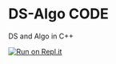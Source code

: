 # DS-Algo CODE
DS and Algo in C++

[![Run on Repl.it](https://repl.it/badge/github/smrnjeet222/DS-Algo)](https://repl.it/github/smrnjeet222/DS-Algo)
